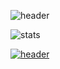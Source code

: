 
![header](https://capsule-render.vercel.app/api?type=cylinder&color=gradient&height=150&section=header&text=WELCOME%20👋&fontSize=90)

![stats](https://github-readme-stats-git-masterrstaa-rickstaa.vercel.app/api?username=hhhhjjj11&&show_icons=true&theme=dark)

[![header](https://capsule-render.vercel.app/api?type=cylinder&color=gradient&height=300&section=header&text=CHAERYEON&fontSize=80&animation=twinkling&descAlignY=30)]([https://github.com/CHAERYEON-LEE])

<!--
**hhhhjjj11/hhhhjjj11** is a ✨ _special_ ✨ repository because its `README.md` (this file) appears on your GitHub profile.

Here are some ideas to get you started:

- 🔭 I’m currently working on ...
- 🌱 I’m currently learning ...
- 👯 I’m looking to collaborate on ...
- 🤔 I’m looking for help with ...
- 💬 Ask me about ...
- 📫 How to reach me: ...
- 😄 Pronouns: ...
- ⚡ Fun fact: ...
-->
